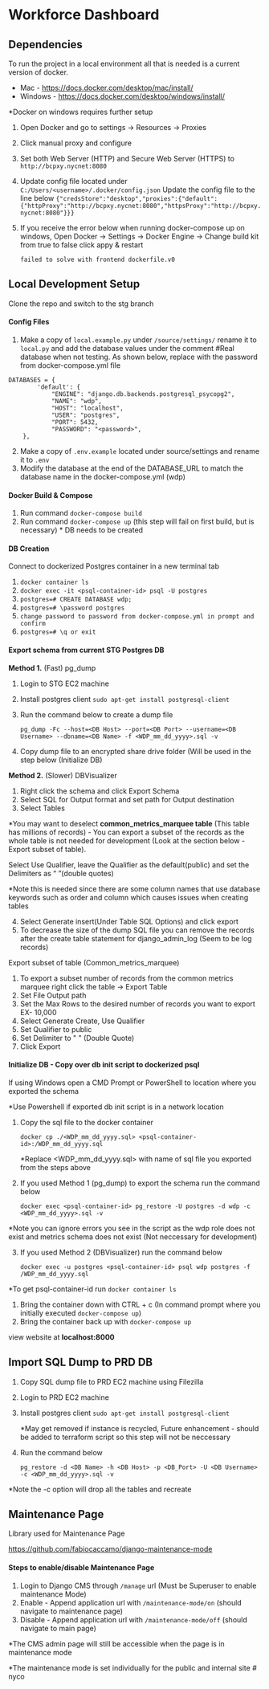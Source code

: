 # Workforce Dashboard

## Dependencies
To run the project in a local environment all that is needed is a current version of docker.

- Mac - https://docs.docker.com/desktop/mac/install/
- Windows - https://docs.docker.com/desktop/windows/install/

*Docker on windows requires further setup
1. Open Docker and go to settings -> Resources -> Proxies
2. Click manual proxy and configure
3. Set both Web Server (HTTP) and Secure Web Server (HTTPS) to ```http://bcpxy.nycnet:8080```
4. Update config file located under ```C:/Users/<username>/.docker/config.json```
Update the config file to the line below 
```{"credsStore":"desktop","proxies":{"default":{"httpProxy":"http://bcpxy.nycnet:8080","httpsProxy":"http://bcpxy.nycnet:8080"}}}```
5. If you receive the error below when running docker-compose up on windows, Open Docker -> Settings -> Docker Engine -> Change build kit from true to false click appy & restart 

   ```failed to solve with frontend dockerfile.v0```


## Local Development Setup
Clone the repo and switch to the stg branch

#### Config Files
1. Make a copy of ```local.example.py``` under ```/source/settings/``` rename it to ```local.py``` and add the database values under the comment #Real database when not testing. As shown below, replace <password> with the password from docker-compose.yml file
```
DATABASES = {
        'default': {
            "ENGINE": "django.db.backends.postgresql_psycopg2",
            "NAME": "wdp",
            "HOST": "localhost",
            "USER": "postgres",
            "PORT": 5432,
            "PASSWORD": "<password>",
    },
```

2. Make a copy of ```.env.example``` located under source/settings and rename it to ```.env``` 
3. Modify the database at the end of the DATABASE_URL to match the database name in the docker-compose.yml (wdp)

#### Docker Build & Compose
1. Run command ```docker-compose build```
2. Run command ```docker-compose up``` (this step will fail on first build, but is necessary) * DB needs to be created

#### DB Creation
Connect to dockerized Postgres container in a new terminal tab

1. ```docker container ls```
2. ```docker exec -it <psql-container-id> psql -U postgres```
3. ```postgres=# CREATE DATABASE wdp;```
4. ```postgres=# \password postgres```
5. ```change password to password from docker-compose.yml in prompt and confirm```
6. ```postgres=# \q or exit```
 
#### Export schema from current STG Postgres DB
**Method 1.** (Fast) pg_dump
1. Login to STG EC2 machine
2. Install postgres client ```sudo apt-get install postgresql-client```
2. Run the command below to create a dump file 
   
   ```pg_dump -Fc --host=<DB Host> --port=<DB Port> --username=<DB Username> --dbname=<DB Name> -f <WDP_mm_dd_yyyy>.sql -v```
   
3. Copy dump file to an encrypted share drive folder (Will be used in the step below (Initialize DB)
   
**Method 2.** (Slower) DBVisualizer
1. Right click the schema and click Export Schema
2. Select SQL for Output format and set path for Output destination
3. Select Tables

*You may want to deselect **common_metrics_marquee table** (This table has millions of records) - You can export a subset of the records as the whole table is not needed for development (Look at the section below - Export subset of table). 
  
Select Use Qualifier, leave the Qualifier as the default(public) and set the Delimiters as “ ”(double quotes)

*Note this is needed since there are some column names that use database keywords such as order and column which causes issues when creating tables

4.	Select Generate insert(Under Table SQL Options) and click export
5.	To decrease the size of the dump SQL file you can remove the records after the create table statement for django_admin_log (Seem to be log records)
 
Export subset of table (Common_metrics_marquee) 
1. To export a subset number of records from the common metrics marquee right click the table -> Export Table
2. Set File Output path
3. Set the Max Rows to the desired number of records you want to export EX- 10,000
4. Select Generate Create, Use Qualifier
5. Set Qualifier to public
6. Set Delimiter to " " (Double Quote) 
7. Click Export 
 
 
#### Initialize DB - Copy over db init script to dockerized psql
If using Windows open a CMD Prompt or PowerShell to location where you exported the schema

*Use Powershell if exported db init script is in a network location


1.	Copy the sql file to the docker container 
   
	```docker cp ./<WDP_mm_dd_yyyy.sql> <psql-container-id>:/WDP_mm_dd_yyyy.sql```
   
	*Replace <WDP_mm_dd_yyyy.sql> with name of sql file you exported from the steps above
   
2. If you used Method 1 (pg_dump) to export the schema run the command below
   
   ```docker exec <psql-container-id> pg_restore -U postgres -d wdp -c <WDP_mm_dd_yyyy>.sql -v```
   
*Note you can ignore errors you see in the script as the wdp role does not exist and metrics schema does not exist (Not neccessary for development)
   
3. If you used Method 2 (DBVisualizer) run the command below
   
	```docker exec -u postgres <psql-container-id> psql wdp postgres -f /WDP_mm_dd_yyyy.sql```

*To get psql-container-id run ```docker container ls```
   
	
1. Bring the container down with CTRL + c (In command prompt where you initially executed ```docker-compose up```)
2. Bring the container back up with ```docker-compose up```

view website at **localhost:8000**

## Import SQL Dump to PRD DB
1. Copy SQL dump file to PRD EC2 machine using Filezilla
2. Login to PRD EC2 machine
3. Install postgres client ```sudo apt-get install postgresql-client``` 
	
	*May get removed if instance is recycled, Future enhancement - should be added to terraform script so this step will not be neccessary 
	
4. Run the command below
	
	```pg_restore -d <DB Name> -h <DB Host> -p <DB_Port> -U <DB Username> -c <WDP_mm_dd_yyyy>.sql -v```


*Note the -c option will drop all the tables and recreate

	
## Maintenance Page
Library used for Maintenance Page

https://github.com/fabiocaccamo/django-maintenance-mode
   
#### Steps to enable/disable Maintenance Page
1. Login to Django CMS through ```/manage``` url (Must be Superuser to enable maintenance Mode)
2. Enable - Append application url with ```/maintenance-mode/on``` (should navigate to maintenance page)
3. Disable - Append application url with ```/maintenance-mode/off``` (should navigate to main page)

*The CMS admin page will still be accessible when the page is in maintenance mode

*The maintenance mode is set individually for the public and internal site
#   n y c o  
 